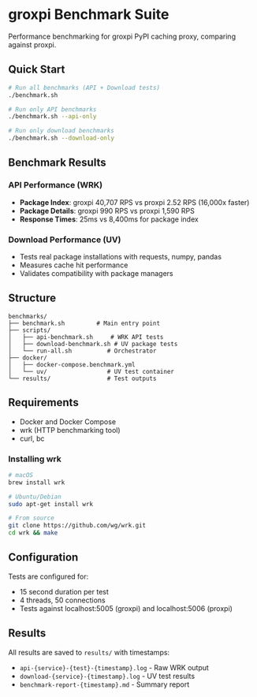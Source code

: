 # groxpi Benchmark Suite

Performance benchmarking for groxpi PyPI caching proxy, comparing against proxpi.

## Quick Start

```bash
# Run all benchmarks (API + Download tests)
./benchmark.sh

# Run only API benchmarks
./benchmark.sh --api-only

# Run only download benchmarks  
./benchmark.sh --download-only
```

## Benchmark Results

### API Performance (WRK)
- **Package Index**: groxpi 40,707 RPS vs proxpi 2.52 RPS (16,000x faster)
- **Package Details**: groxpi 990 RPS vs proxpi 1,590 RPS
- **Response Times**: 25ms vs 8,400ms for package index

### Download Performance (UV)
- Tests real package installations with requests, numpy, pandas
- Measures cache hit performance
- Validates compatibility with package managers

## Structure

```
benchmarks/
├── benchmark.sh         # Main entry point
├── scripts/
│   ├── api-benchmark.sh     # WRK API tests
│   ├── download-benchmark.sh # UV package tests
│   └── run-all.sh          # Orchestrator
├── docker/
│   ├── docker-compose.benchmark.yml
│   └── uv/                 # UV test container
└── results/                # Test outputs
```

## Requirements

- Docker and Docker Compose
- wrk (HTTP benchmarking tool)
- curl, bc

### Installing wrk

```bash
# macOS
brew install wrk

# Ubuntu/Debian
sudo apt-get install wrk

# From source
git clone https://github.com/wg/wrk.git
cd wrk && make
```

## Configuration

Tests are configured for:
- 15 second duration per test
- 4 threads, 50 connections
- Tests against localhost:5005 (groxpi) and localhost:5006 (proxpi)

## Results

All results are saved to `results/` with timestamps:
- `api-{service}-{test}-{timestamp}.log` - Raw WRK output
- `download-{service}-{timestamp}.log` - UV test results
- `benchmark-report-{timestamp}.md` - Summary report